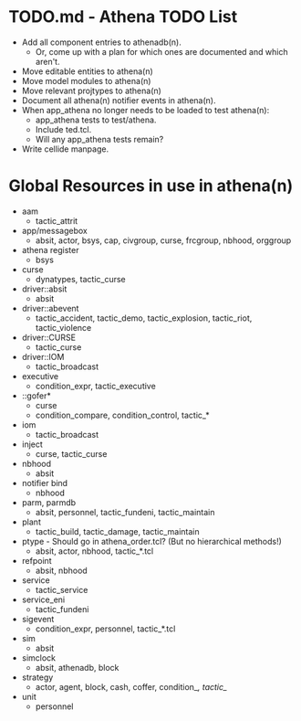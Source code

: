 # TODO.md - Athena TODO List

- Add all component entries to athenadb(n).
  - Or, come up with a plan for which ones are documented and which aren't.
- Move editable entities to athena(n)
- Move model modules to athena(n)
- Move relevant projtypes to athena(n)
- Document all athena(n) notifier events in athena(n).
- When app_athena no longer needs to be loaded to test athena(n):
  - app_athena tests to test/athena.
  - Include ted.tcl.
  - Will any app_athena tests remain?
- Write cellide manpage.

# Global Resources in use in athena(n)

- aam
  - tactic_attrit
- app/messagebox
  - absit, actor, bsys, cap, civgroup, curse, frcgroup, nbhood, orggroup
- athena register
  - bsys
- curse
  - dynatypes, tactic_curse
- driver::absit
  - absit
- driver::abevent
  - tactic_accident, tactic_demo, tactic_explosion, tactic_riot, tactic_violence
- driver::CURSE
  - tactic_curse
- driver::IOM
  - tactic_broadcast
- executive
  - condition_expr, tactic_executive
- ::gofer*
  - curse
  - condition_compare, condition_control, tactic_*
- iom
  - tactic_broadcast
- inject
  - curse, tactic_curse
- nbhood
  - absit
- notifier bind
  - nbhood
- parm, parmdb
  - absit, personnel, tactic_fundeni, tactic_maintain
- plant
  - tactic_build, tactic_damage, tactic_maintain
- ptype - Should go in athena_order.tcl? (But no hierarchical methods!)
  - absit, actor, nbhood, tactic_*.tcl
- refpoint
  - absit, nbhood
- service
  - tactic_service
- service_eni
  - tactic_fundeni
- sigevent
  - condition_expr, personnel, tactic_*.tcl
- sim
  - absit
- simclock
  - absit, athenadb, block
- strategy
  - actor, agent, block, cash, coffer, condition_*, tactic_*
- unit
  - personnel


